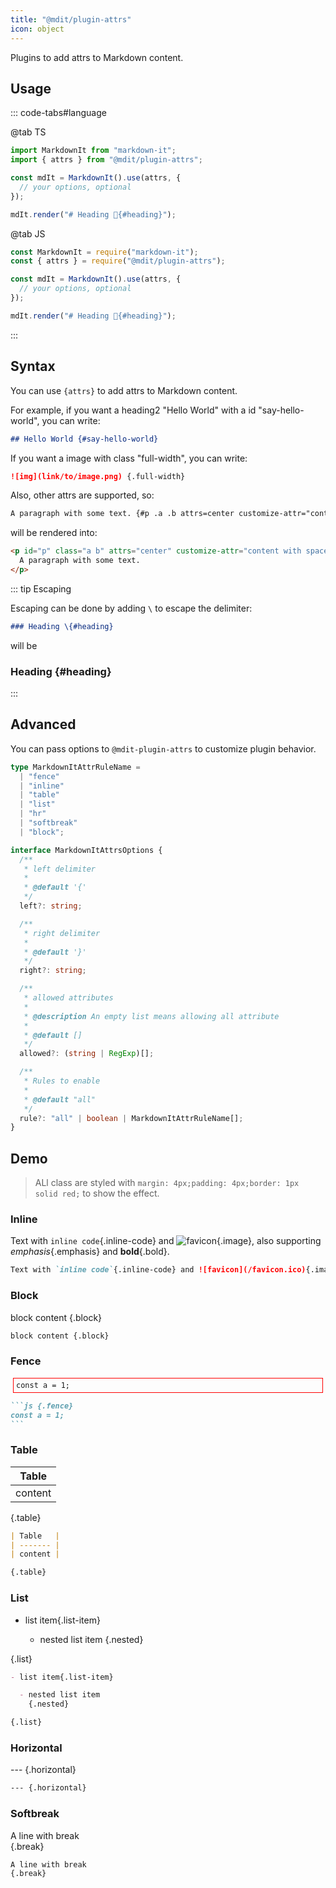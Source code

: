 ```yaml
---
title: "@mdit/plugin-attrs"
icon: object
---
```


Plugins to add attrs to Markdown content.

## Usage

::: code-tabs#language

@tab TS

```ts
import MarkdownIt from "markdown-it";
import { attrs } from "@mdit/plugin-attrs";

const mdIt = MarkdownIt().use(attrs, {
  // your options, optional
});

mdIt.render("# Heading 🎉{#heading}");
```

@tab JS

```ts
const MarkdownIt = require("markdown-it");
const { attrs } = require("@mdit/plugin-attrs");

const mdIt = MarkdownIt().use(attrs, {
  // your options, optional
});

mdIt.render("# Heading 🎉{#heading}");
```

:::

## Syntax

You can use `{attrs}` to add attrs to Markdown content.

For example, if you want a heading2 "Hello World" with a id "say-hello-world", you can write:

```md
## Hello World {#say-hello-world}
```

If you want a image with class "full-width", you can write:

```md
![img](link/to/image.png) {.full-width}
```

Also, other attrs are supported, so:

```md
A paragraph with some text. {#p .a .b attrs=center customize-attr="content with spaces"}
```

will be rendered into:

```html
<p id="p" class="a b" attrs="center" customize-attr="content with spaces">
  A paragraph with some text.
</p>
```

::: tip Escaping

Escaping can be done by adding `\` to escape the delimiter:

```md
### Heading \{#heading}
```

will be

### Heading \{#heading}

:::

## Advanced

You can pass options to `@mdit-plugin-attrs` to customize plugin behavior.

```ts
type MarkdownItAttrRuleName =
  | "fence"
  | "inline"
  | "table"
  | "list"
  | "hr"
  | "softbreak"
  | "block";

interface MarkdownItAttrsOptions {
  /**
   * left delimiter
   *
   * @default '{'
   */
  left?: string;

  /**
   * right delimiter
   *
   * @default '}'
   */
  right?: string;

  /**
   * allowed attributes
   *
   * @description An empty list means allowing all attribute
   *
   * @default []
   */
  allowed?: (string | RegExp)[];

  /**
   * Rules to enable
   *
   * @default "all"
   */
  rule?: "all" | boolean | MarkdownItAttrRuleName[];
}
```

## Demo

> ALl class are styled with `margin: 4px;padding: 4px;border: 1px solid red;` to show the effect.

### Inline

Text with `inline code`{.inline-code} and ![favicon](/favicon.ico){.image}, also supporting _emphasis_{.emphasis} and **bold**{.bold}.

```md
Text with `inline code`{.inline-code} and ![favicon](/favicon.ico){.image}, also supporting _emphasis_{.emphasis} and **bold**{.bold}.
```

### Block

block content {.block}

```md
block content {.block}
```

### Fence

<!-- markdownlint-disable MD033 -->

<!-- This is because VuePress bug -->

<div class="language-javascript" data-ext="js"><pre class="fence language-javascript"><code><span class="token keyword">const</span> a <span class="token operator">=</span> <span class="token number">1</span><span class="token punctuation">;</span>
</code></pre></div>

<!-- markdownlint-enable MD033 -->

````md
```js {.fence}
const a = 1;
```
````

### Table

| Table   |
| ------- |
| content |

{.table}

```md
| Table   |
| ------- |
| content |

{.table}
```

### List

- list item{.list-item}

  - nested list item
    {.nested}

{.list}

```md
- list item{.list-item}

  - nested list item
    {.nested}

{.list}
```

### Horizontal

--- {.horizontal}

```md
--- {.horizontal}
```

### Softbreak

A line with break  
{.break}

```md
A line with break  
{.break}
```

<style>
.block,
.break,
.horizontal,
.image,
.inline-code,
.list,
.list-item,
.nested,
.emphasis,
.bold,
.table,
.fence {
  margin: 4px;
  padding: 4px;
  border: 1px solid red;
}
</style>
